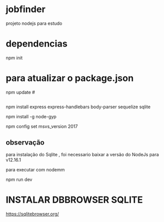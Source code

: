 # jobfinder
projeto nodejs  para estudo

# dependencias

npm init

# para atualizar o package.json

npm update #

##

npm install express express-handlebars body-parser sequelize sqlite

npm install -g node-gyp

npm config set msvs_version 2017


##  observação

para instalação do Sqlite , foi necessario baixar a versão do NodeJs para v12.16.1

para executar com nodemm

npm run dev

# INSTALAR DBBROWSER SQLITE

https://sqlitebrowser.org/


